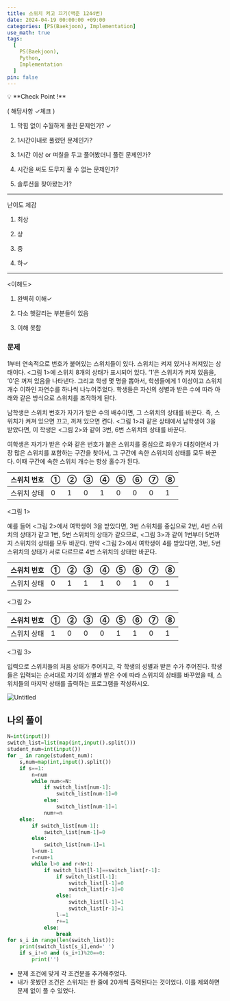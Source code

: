 ```yaml
---
title: 스위치 켜고 끄기(백준 1244번)
date: 2024-04-19 00:00:00 +09:00
categories: [PS(Baekjoon), Implementation]
use_math: true
tags:
  [
    PS(Baekjoon),
    Python,
    Implementation
  ]
pin: false
---
```

<aside>
💡 **Check Point !**

( 해당사항 ✓체크 )

1. 막힘 없이 수월하게 풀린 문제인가? ✓

2. 1시간이내로 풀렸던 문제인가?

3. 1시간 이상 or 며칠을 두고 풀어봤더니 풀린 문제인가?

4. 시간을 써도 도무지 풀 수 없는 문제인가?

5. 솔루션을 찾아봤는가?

---

난이도 체감

1. 최상

2. 상

3. 중

4. 하✓

---

<이해도>

1. 완벽히 이해✓

2. 다소 헷갈리는 부분들이 있음

3. 이해 못함

</aside>

### 문제

1부터 연속적으로 번호가 붙어있는 스위치들이 있다. 스위치는 켜져 있거나 꺼져있는 상태이다. <그림 1>에 스위치 8개의 상태가 표시되어 있다. ‘1’은 스위치가 켜져 있음을, ‘0’은 꺼져 있음을 나타낸다. 그리고 학생 몇 명을 뽑아서, 학생들에게 1 이상이고 스위치 개수 이하인 자연수를 하나씩 나누어주었다. 학생들은 자신의 성별과 받은 수에 따라 아래와 같은 방식으로 스위치를 조작하게 된다.

남학생은 스위치 번호가 자기가 받은 수의 배수이면, 그 스위치의 상태를 바꾼다. 즉, 스위치가 켜져 있으면 끄고, 꺼져 있으면 켠다. <그림 1>과 같은 상태에서 남학생이 3을 받았다면, 이 학생은 <그림 2>와 같이 3번, 6번 스위치의 상태를 바꾼다.

여학생은 자기가 받은 수와 같은 번호가 붙은 스위치를 중심으로 좌우가 대칭이면서 가장 많은 스위치를 포함하는 구간을 찾아서, 그 구간에 속한 스위치의 상태를 모두 바꾼다. 이때 구간에 속한 스위치 개수는 항상 홀수가 된다.

| 스위치 번호 | ① | ② | ③ | ④ | ⑤ | ⑥ | ⑦ | ⑧ |
| --- | --- | --- | --- | --- | --- | --- | --- | --- |
| 스위치 상태 | 0 | 1 | 0 | 1 | 0 | 0 | 0 | 1 |

<그림 1>

예를 들어 <그림 2>에서 여학생이 3을 받았다면, 3번 스위치를 중심으로 2번, 4번 스위치의 상태가 같고 1번, 5번 스위치의 상태가 같으므로, <그림 3>과 같이 1번부터 5번까지 스위치의 상태를 모두 바꾼다. 만약 <그림 2>에서 여학생이 4를 받았다면, 3번, 5번 스위치의 상태가 서로 다르므로 4번 스위치의 상태만 바꾼다.

| 스위치 번호 | ① | ② | ③ | ④ | ⑤ | ⑥ | ⑦ | ⑧ |
| --- | --- | --- | --- | --- | --- | --- | --- | --- |
| 스위치 상태 | 0 | 1 | 1 | 1 | 0 | 1 | 0 | 1 |

<그림 2>

| 스위치 번호 | ① | ② | ③ | ④ | ⑤ | ⑥ | ⑦ | ⑧ |
| --- | --- | --- | --- | --- | --- | --- | --- | --- |
| 스위치 상태 | 1 | 0 | 0 | 0 | 1 | 1 | 0 | 1 |

<그림 3>

입력으로 스위치들의 처음 상태가 주어지고, 각 학생의 성별과 받은 수가 주어진다. 학생들은 입력되는 순서대로 자기의 성별과 받은 수에 따라 스위치의 상태를 바꾸었을 때, 스위치들의 마지막 상태를 출력하는 프로그램을 작성하시오.

![Untitled](https://github.com/gihuni99/gihuni99.github.io/assets/90080065/2d55447a-cb2a-4fc2-95ad-c848f4c6d283)

## 나의 풀이

```python
N=int(input())
switch_list=list(map(int,input().split()))
student_num=int(input())
for _ in range(student_num):
    s,num=map(int,input().split())
    if s==1:
        n=num
        while num<=N:
            if switch_list[num-1]:
                switch_list[num-1]=0
            else:
                switch_list[num-1]=1
            num+=n
    else:
        if switch_list[num-1]:
            switch_list[num-1]=0
        else:
            switch_list[num-1]=1
        l=num-1
        r=num+1
        while l>0 and r<N+1:
            if switch_list[l-1]==switch_list[r-1]:
                if switch_list[l-1]:
                    switch_list[l-1]=0
                    switch_list[r-1]=0
                else:
                    switch_list[l-1]=1
                    switch_list[r-1]=1
                l-=1
                r+=1
            else:
                break
for s_i in range(len(switch_list)):
    print(switch_list[s_i],end=' ')
    if s_i!=0 and (s_i+1)%20==0:
        print('')
```

- 문제 조건에 맞게 각 조건문을 추가해주었다.
- 내가 못봤던 조건은 스위치는 한 줄에 20개씩 출력된다는 것이었다. 이를 제외하면 문제 없이 풀 수 있었다.